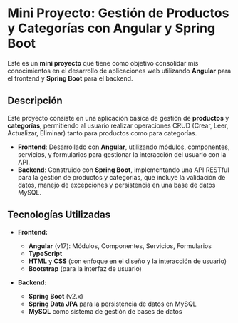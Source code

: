 # Mini Proyecto: Gestión de Productos y Categorías con Angular y Spring Boot

Este es un **mini proyecto** que tiene como objetivo consolidar mis conocimientos en el desarrollo de aplicaciones web utilizando **Angular** para el frontend y **Spring Boot** para el backend.

## Descripción

Este proyecto consiste en una aplicación básica de gestión de **productos** y **categorías**, permitiendo al usuario realizar operaciones CRUD (Crear, Leer, Actualizar, Eliminar) tanto para productos como para categorías.

- **Frontend**: Desarrollado con **Angular**, utilizando módulos, componentes, servicios, y formularios para gestionar la interacción del usuario con la API.
- **Backend**: Construido con **Spring Boot**, implementando una API RESTful para la gestión de productos y categorías, que incluye la validación de datos, manejo de excepciones y persistencia en una base de datos MySQL.

## Tecnologías Utilizadas

- **Frontend:**
  - **Angular** (v17): Módulos, Componentes, Servicios, Formularios
  - **TypeScript**
  - **HTML** y **CSS** (con enfoque en el diseño y la interacción de usuario)
  - **Bootstrap** (para la interfaz de usuario)
  
- **Backend:**
  - **Spring Boot** (v2.x)
  - **Spring Data JPA** para la persistencia de datos en MySQL
  - **MySQL** como sistema de gestión de bases de datos

